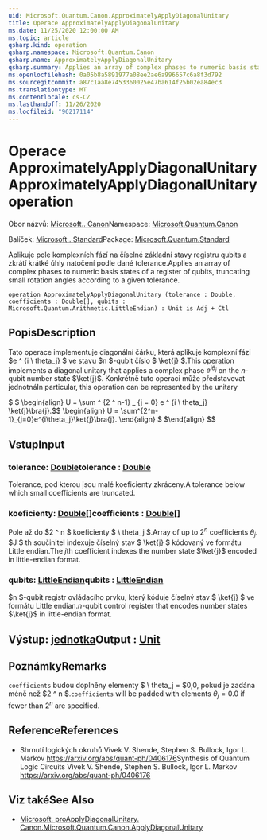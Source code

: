 ```yaml
---
uid: Microsoft.Quantum.Canon.ApproximatelyApplyDiagonalUnitary
title: Operace ApproximatelyApplyDiagonalUnitary
ms.date: 11/25/2020 12:00:00 AM
ms.topic: article
qsharp.kind: operation
qsharp.namespace: Microsoft.Quantum.Canon
qsharp.name: ApproximatelyApplyDiagonalUnitary
qsharp.summary: Applies an array of complex phases to numeric basis states of a register of qubits, truncating small rotation angles according to a given tolerance.
ms.openlocfilehash: 0a05b8a5891977a08ee2ae6a996657c6a8f3d792
ms.sourcegitcommit: a87c1aa8e7453360025e47ba614f25b02ea84ec3
ms.translationtype: MT
ms.contentlocale: cs-CZ
ms.lasthandoff: 11/26/2020
ms.locfileid: "96217114"
---
```

# <a name="approximatelyapplydiagonalunitary-operation"></a><span data-ttu-id="cb864-102">Operace ApproximatelyApplyDiagonalUnitary</span><span class="sxs-lookup"><span data-stu-id="cb864-102">ApproximatelyApplyDiagonalUnitary operation</span></span>

<span data-ttu-id="cb864-103">Obor názvů: [Microsoft.. Canon](xref:Microsoft.Quantum.Canon)</span><span class="sxs-lookup"><span data-stu-id="cb864-103">Namespace: [Microsoft.Quantum.Canon](xref:Microsoft.Quantum.Canon)</span></span>

<span data-ttu-id="cb864-104">Balíček: [Microsoft.. Standard](https://nuget.org/packages/Microsoft.Quantum.Standard)</span><span class="sxs-lookup"><span data-stu-id="cb864-104">Package: [Microsoft.Quantum.Standard](https://nuget.org/packages/Microsoft.Quantum.Standard)</span></span>


<span data-ttu-id="cb864-105">Aplikuje pole komplexních fází na číselné základní stavy registru qubits a zkrátí krátké úhly natočení podle dané tolerance.</span><span class="sxs-lookup"><span data-stu-id="cb864-105">Applies an array of complex phases to numeric basis states of a register of qubits, truncating small rotation angles according to a given tolerance.</span></span>

```qsharp
operation ApproximatelyApplyDiagonalUnitary (tolerance : Double, coefficients : Double[], qubits : Microsoft.Quantum.Arithmetic.LittleEndian) : Unit is Adj + Ctl
```


## <a name="description"></a><span data-ttu-id="cb864-106">Popis</span><span class="sxs-lookup"><span data-stu-id="cb864-106">Description</span></span>

<span data-ttu-id="cb864-107">Tato operace implementuje diagonální čárku, která aplikuje komplexní fázi $e ^ {i \ theta_j} $ ve stavu $n $-qubit číslo $ \ket{j} $.</span><span class="sxs-lookup"><span data-stu-id="cb864-107">This operation implements a diagonal unitary that applies a complex phase $e^{i \theta_j}$ on the $n$-qubit number state $\ket{j}$.</span></span>
<span data-ttu-id="cb864-108">Konkrétně tuto operaci může představovat jednotná</span><span class="sxs-lookup"><span data-stu-id="cb864-108">In particular, this operation can be represented by the unitary</span></span>

<span data-ttu-id="cb864-109">$ $ \begin{align} U = \sum ^ {2 ^ n-1} _ {j = 0} e ^ {i \ theta_j} \ket{j}\bra{j}.</span><span class="sxs-lookup"><span data-stu-id="cb864-109">$$ \begin{align} U = \sum^{2^n-1}_{j=0}e^{i\theta_j}\ket{j}\bra{j}.</span></span>
<span data-ttu-id="cb864-110">\end{align} $ $</span><span class="sxs-lookup"><span data-stu-id="cb864-110">\end{align} $$</span></span>

## <a name="input"></a><span data-ttu-id="cb864-111">Vstup</span><span class="sxs-lookup"><span data-stu-id="cb864-111">Input</span></span>

### <a name="tolerance--double"></a><span data-ttu-id="cb864-112">tolerance: [Double](xref:microsoft.quantum.lang-ref.double)</span><span class="sxs-lookup"><span data-stu-id="cb864-112">tolerance : [Double](xref:microsoft.quantum.lang-ref.double)</span></span>

<span data-ttu-id="cb864-113">Tolerance, pod kterou jsou malé koeficienty zkráceny.</span><span class="sxs-lookup"><span data-stu-id="cb864-113">A tolerance below which small coefficients are truncated.</span></span>


### <a name="coefficients--double"></a><span data-ttu-id="cb864-114">koeficienty: [Double](xref:microsoft.quantum.lang-ref.double)[]</span><span class="sxs-lookup"><span data-stu-id="cb864-114">coefficients : [Double](xref:microsoft.quantum.lang-ref.double)[]</span></span>

<span data-ttu-id="cb864-115">Pole až do $2 ^ n $ koeficienty $ \ theta_j $.</span><span class="sxs-lookup"><span data-stu-id="cb864-115">Array of up to $2^n$ coefficients $\theta_j$.</span></span> <span data-ttu-id="cb864-116">$J $ th součinitel indexuje číselný stav $ \ket{j} $ kódovaný ve formátu Little endian.</span><span class="sxs-lookup"><span data-stu-id="cb864-116">The $j$th coefficient indexes the number state $\ket{j}$ encoded in little-endian format.</span></span>


### <a name="qubits--littleendian"></a><span data-ttu-id="cb864-117">qubits: [LittleEndian](xref:Microsoft.Quantum.Arithmetic.LittleEndian)</span><span class="sxs-lookup"><span data-stu-id="cb864-117">qubits : [LittleEndian](xref:Microsoft.Quantum.Arithmetic.LittleEndian)</span></span>

<span data-ttu-id="cb864-118">$n $-qubit registr ovládacího prvku, který kóduje číselný stav $ \ket{j} $ ve formátu Little endian.</span><span class="sxs-lookup"><span data-stu-id="cb864-118">$n$-qubit control register that encodes number states $\ket{j}$ in little-endian format.</span></span>



## <a name="output--unit"></a><span data-ttu-id="cb864-119">Výstup: [jednotka](xref:microsoft.quantum.lang-ref.unit)</span><span class="sxs-lookup"><span data-stu-id="cb864-119">Output : [Unit](xref:microsoft.quantum.lang-ref.unit)</span></span>



## <a name="remarks"></a><span data-ttu-id="cb864-120">Poznámky</span><span class="sxs-lookup"><span data-stu-id="cb864-120">Remarks</span></span>

<span data-ttu-id="cb864-121">`coefficients` budou doplněny elementy $ \ theta_j = $0,0, pokud je zadána méně než $2 ^ n $.</span><span class="sxs-lookup"><span data-stu-id="cb864-121">`coefficients` will be padded with elements $\theta_j = 0.0$ if fewer than $2^n$ are specified.</span></span>

## <a name="references"></a><span data-ttu-id="cb864-122">Reference</span><span class="sxs-lookup"><span data-stu-id="cb864-122">References</span></span>

- <span data-ttu-id="cb864-123">Shrnutí logických okruhů Vivek V. Shende, Stephen S. Bullock, Igor L. Markov https://arxiv.org/abs/quant-ph/0406176</span><span class="sxs-lookup"><span data-stu-id="cb864-123">Synthesis of Quantum Logic Circuits Vivek V. Shende, Stephen S. Bullock, Igor L. Markov https://arxiv.org/abs/quant-ph/0406176</span></span>

## <a name="see-also"></a><span data-ttu-id="cb864-124">Viz také</span><span class="sxs-lookup"><span data-stu-id="cb864-124">See Also</span></span>

- [<span data-ttu-id="cb864-125">Microsoft. proApplyDiagonalUnitary. Canon.</span><span class="sxs-lookup"><span data-stu-id="cb864-125">Microsoft.Quantum.Canon.ApplyDiagonalUnitary</span></span>](xref:Microsoft.Quantum.Canon.ApplyDiagonalUnitary)